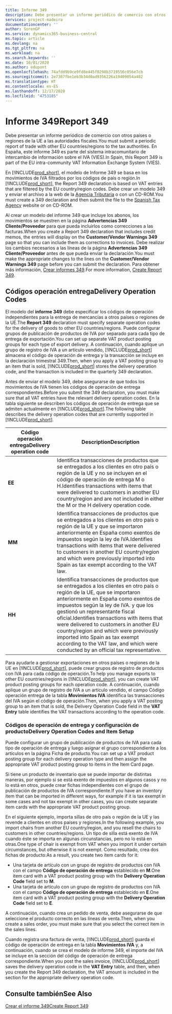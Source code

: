 ```yaml
---
title: Informe 349
description: Debe presentar un informe periódico de comercio con otros países o regiones de la UE a las autoridades fiscales. En España, este informe 349 es parte del sistema intracomunitario de intercambio de información sobre el IVA (VIES).
services: project-madeira
documentationcenter: ''
author: SorenGP
ms.service: dynamics365-business-central
ms.topic: article
ms.devlang: na
ms.tgt_pltfrm: na
ms.workload: na
ms.search.keywords: ''
ms.date: 10/01/2020
ms.author: edupont
ms.openlocfilehash: 74afdd9b9ce9fd8e445f0298b3719556c056e7cb
ms.sourcegitcommit: 2e7307fbe1eb3b34d0ad9356226a19409054a402
ms.translationtype: HT
ms.contentlocale: es-ES
ms.lasthandoff: 12/17/2020
ms.locfileid: "4753185"
---
```

# <a name="report-349"></a><span data-ttu-id="57c51-104">Informe 349</span><span class="sxs-lookup"><span data-stu-id="57c51-104">Report 349</span></span>
<span data-ttu-id="57c51-105">Debe presentar un informe periódico de comercio con otros países o regiones de la UE a las autoridades fiscales.</span><span class="sxs-lookup"><span data-stu-id="57c51-105">You must submit a periodic report of trade with other EU countries/regions to the tax authorities.</span></span> <span data-ttu-id="57c51-106">En España, este informe 349 es parte del sistema intracomunitario de intercambio de información sobre el IVA (VIES).</span><span class="sxs-lookup"><span data-stu-id="57c51-106">In Spain, this Report 349 is part of the EU intra-community VAT Information Exchange System (VIES).</span></span>  

<span data-ttu-id="57c51-107">En [!INCLUDE[prod_short](../../includes/prod_short.md)], el modelo de Informe 349 se basa en los movimientos de IVA filtrados por los códigos de país o región.</span><span class="sxs-lookup"><span data-stu-id="57c51-107">In [!INCLUDE[prod_short](../../includes/prod_short.md)], the Report 349 declaration is based on VAT entries that are filtered by the EU country/region codes.</span></span> <span data-ttu-id="57c51-108">Debe crear un modelo 349 y enviar el archivo a la web de la [Agencia Tributaria](https://go.microsoft.com/fwlink/?LinkId=238181) o con un CD-ROM.</span><span class="sxs-lookup"><span data-stu-id="57c51-108">You must create a 349 declaration and then submit the file to the [Spanish Tax Agency](https://go.microsoft.com/fwlink/?LinkId=238181) website or on CD-ROM.</span></span>  

<span data-ttu-id="57c51-109">Al crear un modelo del informe 349 que incluye los abonos, los movimientos se muestren en la página **Advertencias 349 Cliente/Proveedor** para que pueda incluirlos como correcciones a las facturas.</span><span class="sxs-lookup"><span data-stu-id="57c51-109">When you create a Report 349 declaration that includes credit memos, the entries will display on the **Customer/Vendor Warnings 349** page so that you can include them as corrections to invoices.</span></span> <span data-ttu-id="57c51-110">Debe realizar los cambios necesarios a las líneas de la página **Advertencias 349 Cliente/Proveedor** antes de que pueda enviar la declaración.</span><span class="sxs-lookup"><span data-stu-id="57c51-110">You must make the appropriate changes to the lines on the **Customer/Vendor Warnings 349** page before you can submit the declaration.</span></span> <span data-ttu-id="57c51-111">Para obtener más información, [Crear informes 349](how-to-create-report-349.md).</span><span class="sxs-lookup"><span data-stu-id="57c51-111">For more information, [Create Report 349](how-to-create-report-349.md).</span></span>  

## <a name="delivery-operation-codes"></a><span data-ttu-id="57c51-112">Códigos operación entrega</span><span class="sxs-lookup"><span data-stu-id="57c51-112">Delivery Operation Codes</span></span>  
<span data-ttu-id="57c51-113">El modelo del **informe 349** debe especificar los códigos de operación independientes para la entrega de mercancías a otros países o regiones de la UE.</span><span class="sxs-lookup"><span data-stu-id="57c51-113">The **Report 349** declaration must specify separate operation codes for the delivery of goods to other EU countries/regions.</span></span> <span data-ttu-id="57c51-114">Puede configurar grupos de publicación de productos de IVA por separado para cada tipo de entrega de exportación.</span><span class="sxs-lookup"><span data-stu-id="57c51-114">You can set up separate VAT product posting groups for each type of export delivery.</span></span> <span data-ttu-id="57c51-115">A continuación, cuando aplique un grupo de registro de IVA a un artículo vendido, [!INCLUDE[prod_short](../../includes/prod_short.md)] almacena el código de operación de entrega y la transacción se incluye en la declaración trimestral 349.</span><span class="sxs-lookup"><span data-stu-id="57c51-115">Then, when you apply a VAT posting group to an item that is sold, [!INCLUDE[prod_short](../../includes/prod_short.md)] stores the delivery operation code, and the transaction is included in the quarterly 349 declaration.</span></span>  

<span data-ttu-id="57c51-116">Antes de enviar el modelo 349, debe asegurarse de que todos los movimientos de IVA tienen los códigos de operación de entrega correspondientes.</span><span class="sxs-lookup"><span data-stu-id="57c51-116">Before you submit the 349 declaration, you must make sure that all VAT entries have the relevant delivery operation codes.</span></span> <span data-ttu-id="57c51-117">En la tabla siguiente se describen los códigos de operación de entrega que se admiten actualmente en [!INCLUDE[prod_short](../../includes/prod_short.md)].</span><span class="sxs-lookup"><span data-stu-id="57c51-117">The following table describes the delivery operation codes that are currently supported in [!INCLUDE[prod_short](../../includes/prod_short.md)].</span></span>  

|<span data-ttu-id="57c51-118">Código operación entrega</span><span class="sxs-lookup"><span data-stu-id="57c51-118">Delivery operation code</span></span>|<span data-ttu-id="57c51-119">Description</span><span class="sxs-lookup"><span data-stu-id="57c51-119">Description</span></span>|  
|-----------------------------|---------------------------------------|  
|<span data-ttu-id="57c51-120">**E**</span><span class="sxs-lookup"><span data-stu-id="57c51-120">**E**</span></span>|<span data-ttu-id="57c51-121">Identifica transacciones de productos que se entregados a los clientes en otro país o región de la UE y no se incluyen en el código de operación de entrega M o H.</span><span class="sxs-lookup"><span data-stu-id="57c51-121">Identifies transactions with items that were delivered to customers in another EU country/region and are not included in either the M or the H delivery operation code.</span></span>|  
|<span data-ttu-id="57c51-122">**M**</span><span class="sxs-lookup"><span data-stu-id="57c51-122">**M**</span></span>|<span data-ttu-id="57c51-123">Identifica transacciones de productos que se entregados a los clientes en otro país o región de la UE y que se importaron anteriormente en España como exentos de impuestos según la ley de IVA.</span><span class="sxs-lookup"><span data-stu-id="57c51-123">Identifies transactions with items that were delivered to customers in another EU country/region and which were previously imported into Spain as tax exempt according to the VAT law.</span></span>|  
|<span data-ttu-id="57c51-124">**H**</span><span class="sxs-lookup"><span data-stu-id="57c51-124">**H**</span></span>|<span data-ttu-id="57c51-125">Identifica transacciones de productos que se entregados a los clientes en otro país o región de la UE, que se importaron anteriormente en España como exentos de impuestos según la ley de IVA. y que los gestionó un representante fiscal oficial.</span><span class="sxs-lookup"><span data-stu-id="57c51-125">Identifies transactions with items that were delivered to customers in another EU country/region and which were previously imported into Spain as tax exempt according to the VAT law, and which were conducted by an official tax representative.</span></span>|  

 <span data-ttu-id="57c51-126">Para ayudarle a gestionar exportaciones en otros países o regiones de la UE en [!INCLUDE[prod_short](../../includes/prod_short.md)], puede crear grupos de registro de productos con IVA para cada código de operación.</span><span class="sxs-lookup"><span data-stu-id="57c51-126">To help you manage exports to other EU countries/regions in [!INCLUDE[prod_short](../../includes/prod_short.md)], you can create VAT product posting groups for each operation code.</span></span> <span data-ttu-id="57c51-127">A continuación, cuando aplique un grupo de registro de IVA a un artículo vendido, el campo Código operación entrega de la tabla **Movimientos IVA** identifica las transacciones del IVA según el código de operación.</span><span class="sxs-lookup"><span data-stu-id="57c51-127">Then, when you apply a VAT posting group to an item that is sold, the Delivery Operation Code field in the **VAT Entry** table identifies the VAT transactions according to the operation code.</span></span>  

### <a name="delivery-operation-codes-and-item-setup"></a><span data-ttu-id="57c51-128">Códigos de operación de entrega y configuración de producto</span><span class="sxs-lookup"><span data-stu-id="57c51-128">Delivery Operation Codes and Item Setup</span></span>  
<span data-ttu-id="57c51-129">Puede configurar un grupo de publicación de productos de IVA para cada tipo de operación de entrega y luego asignar el grupo correspondiente a los artículos en la página Ficha de producto.</span><span class="sxs-lookup"><span data-stu-id="57c51-129">You can set up a VAT product posting group for each delivery operation type and then assign the appropriate VAT product posting group to items in the Item Card page.</span></span>  

<span data-ttu-id="57c51-130">Si tiene un producto de inventario que se puede importar de distintas maneras, por ejemplo si se está exento de impuestos en algunos casos y no lo está en otros, puede crear fichas independientes con el grupo de publicación de productos de IVA correspondiente.</span><span class="sxs-lookup"><span data-stu-id="57c51-130">If you have an inventory item that can be imported in different ways, for example if it is tax exempt in some cases and not tax exempt in other cases, you can create separate item cards with the appropriate VAT product posting group.</span></span>  

<span data-ttu-id="57c51-131">En el siguiente ejemplo, importa sillas de otro país o región de la UE y las revende a clientes en otros países y regiones.</span><span class="sxs-lookup"><span data-stu-id="57c51-131">In the following example, you import chairs from another EU country/region, and you resell the chairs to customers in other countries/regions.</span></span> <span data-ttu-id="57c51-132">Un tipo de silla está exento de IVA cuando éste se importa en algunas circunstancias, pero no lo está en otras.</span><span class="sxs-lookup"><span data-stu-id="57c51-132">One type of chair is exempt from VAT when you import it under certain circumstances, but otherwise it is not exempt.</span></span> <span data-ttu-id="57c51-133">Como resultado, crea dos fichas de producto:</span><span class="sxs-lookup"><span data-stu-id="57c51-133">As a result, you create two item cards for it:</span></span>  

- <span data-ttu-id="57c51-134">Una tarjeta de artículo con un grupo de registro de productos con IVA con el campo **Código de operación de entrega** establecido en **M**.</span><span class="sxs-lookup"><span data-stu-id="57c51-134">One item card with a VAT product posting group with the **Delivery Operation Code** field set to **M**.</span></span>  
- <span data-ttu-id="57c51-135">Una tarjeta de artículo con un grupo de registro de productos con IVA con el campo **Código de operación de entrega** establecido en **E**.</span><span class="sxs-lookup"><span data-stu-id="57c51-135">One item card with a VAT product posting group with the **Delivery Operation Code** field set to **E**.</span></span>  

<span data-ttu-id="57c51-136">A continuación, cuando crea un pedido de venta, debe asegurarse de que seleccione el producto correcto en las líneas de venta.</span><span class="sxs-lookup"><span data-stu-id="57c51-136">Then, when you create a sales order, you must make sure that you select the correct item in the sales lines.</span></span>  

<span data-ttu-id="57c51-137">Cuando registra una factura de venta, [!INCLUDE[prod_short](../../includes/prod_short.md)] guarda el código de operación de entrega en la tabla **Movimientos IVA** y, a continuación, cuando se crea el modelo de informe 349, el importe del IVA se incluye en la sección del código de operación de entrega correspondiente.</span><span class="sxs-lookup"><span data-stu-id="57c51-137">When you post the sales invoice, [!INCLUDE[prod_short](../../includes/prod_short.md)] saves the delivery operation code in the **VAT Entry** table, and then, when you create the Report 349 declaration, the VAT amount is included in the section for the appropriate delivery operation code.</span></span>  

## <a name="see-also"></a><span data-ttu-id="57c51-138">Consulte también</span><span class="sxs-lookup"><span data-stu-id="57c51-138">See Also</span></span>  
 [<span data-ttu-id="57c51-139">Crear el informe 349</span><span class="sxs-lookup"><span data-stu-id="57c51-139">Create Report 349</span></span>](how-to-create-report-349.md)
